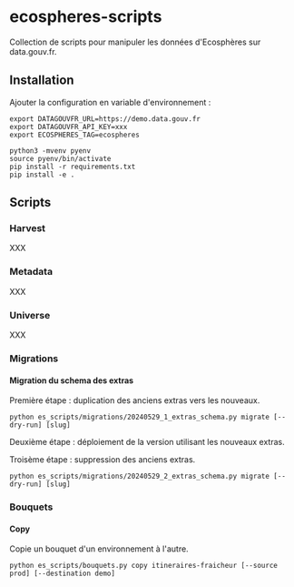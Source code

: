# ecospheres-scripts

Collection de scripts pour manipuler les données d'Ecosphères sur data.gouv.fr.

## Installation

Ajouter la configuration en variable d'environnement :

```shell
export DATAGOUVFR_URL=https://demo.data.gouv.fr
export DATAGOUVFR_API_KEY=xxx
export ECOSPHERES_TAG=ecospheres
```

```shell
python3 -mvenv pyenv
source pyenv/bin/activate
pip install -r requirements.txt
pip install -e .
```

## Scripts

### Harvest

XXX

### Metadata

XXX

### Universe

XXX

### Migrations

#### Migration du schema des extras

Première étape : duplication des anciens extras vers les nouveaux.

```shell
python es_scripts/migrations/20240529_1_extras_schema.py migrate [--dry-run] [slug]
```

Deuxième étape : déploiement de la version utilisant les nouveaux extras.

Troisème étape : suppression des anciens extras.

```shell
python es_scripts/migrations/20240529_2_extras_schema.py migrate [--dry-run] [slug]
```

### Bouquets

#### Copy

Copie un bouquet d'un environnement à l'autre.

```shell
python es_scripts/bouquets.py copy itineraires-fraicheur [--source prod] [--destination demo]
```
